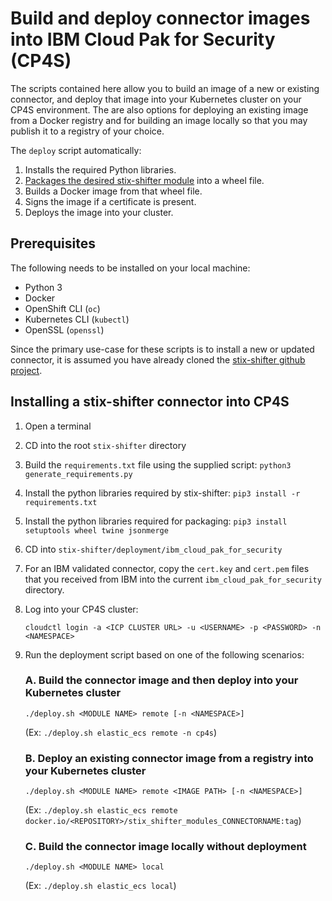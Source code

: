 # Build and deploy connector images into IBM Cloud Pak for Security (CP4S)

The scripts contained here allow you to build an image of a new or existing connector, and deploy that image into your Kubernetes cluster on your CP4S environment. The are also options for deploying an existing image from a Docker registry and for building an image locally so that you may publish it to a registry of your choice. 

The `deploy` script automatically: 

1. Installs the required Python libraries.
2. [Packages the desired stix-shifter module](https://github.com/opencybersecurityalliance/stix-shifter/blob/master/adapter-guide/develop-stix-adapter.md#Packaging-individual-connectors) into a wheel file.
3. Builds a Docker image from that wheel file.
4. Signs the image if a certificate is present.
5. Deploys the image into your cluster.

## Prerequisites

The following needs to be installed on your local machine: 
* Python 3
* Docker
* OpenShift CLI (`oc`)
* Kubernetes CLI (`kubectl`)
* OpenSSL (`openssl`)

Since the primary use-case for these scripts is to install a new or updated connector, it is assumed you have already cloned the [stix-shifter github project](https://github.com/opencybersecurityalliance/stix-shifter).

## Installing a stix-shifter connector into CP4S

1. Open a terminal
2. CD into the root `stix-shifter` directory
3. Build the `requirements.txt` file using the supplied script: `python3 generate_requirements.py`
4. Install the python libraries required by stix-shifter: `pip3 install -r requirements.txt`
5. Install the python libraries required for packaging: `pip3 install setuptools wheel twine jsonmerge`
6. CD into `stix-shifter/deployment/ibm_cloud_pak_for_security`
7. For an IBM validated connector, copy the `cert.key` and `cert.pem` files that you received from IBM into the current `ibm_cloud_pak_for_security` directory.
8. Log into your CP4S cluster: 

    `cloudctl login -a <ICP CLUSTER URL> -u <USERNAME> -p <PASSWORD> -n <NAMESPACE>`

9. Run the deployment script based on one of the following scenarios:

    ### A. Build the connector image and then deploy into your Kubernetes cluster
    ```
    ./deploy.sh <MODULE NAME> remote [-n <NAMESPACE>]
    ```  
    (Ex: `./deploy.sh elastic_ecs remote -n cp4s`)

    ### B. Deploy an existing connector image from a registry into your Kubernetes cluster
    ```
    ./deploy.sh <MODULE NAME> remote <IMAGE PATH> [-n <NAMESPACE>]
    ```
    (Ex: `./deploy.sh elastic_ecs remote docker.io/<REPOSITORY>/stix_shifter_modules_CONNECTORNAME:tag`)

    ### C. Build the connector image locally without deployment
    ```
    ./deploy.sh <MODULE NAME> local
    ``` 
    (Ex: `./deploy.sh elastic_ecs local`)

